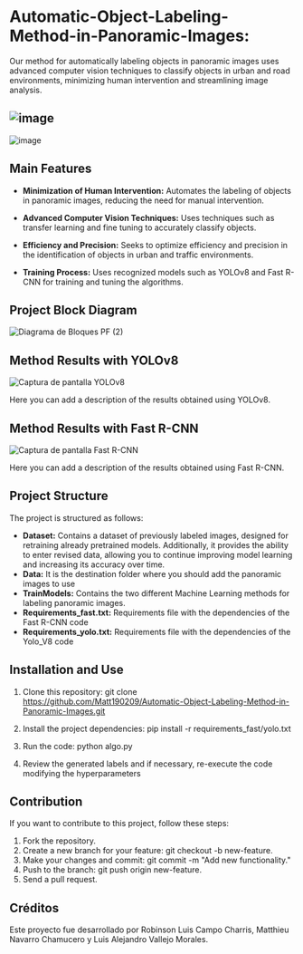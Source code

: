 # Automatic-Object-Labeling-Method-in-Panoramic-Images:

Our method for automatically labeling objects in panoramic images uses advanced computer vision techniques to classify objects in urban and road environments, minimizing human intervention and streamlining image analysis.

![image](https://github.com/Matt190209/Automatic-Object-Labeling-Method-in-Panoramic-Images/assets/143963923/bd8685db-3a83-4338-94d6-e9882fe6ca88)
-
![image](https://github.com/Matt190209/Automatic-Object-Labeling-Method-in-Panoramic-Images/assets/143963923/0af60eb7-4c78-4b57-9795-a8aff55ffb78)

## Main Features

- **Minimization of Human Intervention:** Automates the labeling of objects in panoramic images, reducing the need for manual intervention.
  
- **Advanced Computer Vision Techniques:** Uses techniques such as transfer learning and fine tuning to accurately classify objects.
  
- **Efficiency and Precision:** Seeks to optimize efficiency and precision in the identification of objects in urban and traffic environments.
  
- **Training Process:** Uses recognized models such as YOLOv8 and Fast R-CNN for training and tuning the algorithms.

## Project Block Diagram

![Diagrama de Bloques PF (2)](https://github.com/Matt190209/Automatic-Object-Labeling-Method-in-Panoramic-Images/assets/143963923/7a9c882e-7ba8-4d84-b6f4-b5f2086a92f6)

## Method Results with YOLOv8

![Captura de pantalla YOLOv8](https://github.com/Matt190209/Automatic-Object-Labeling-Method-in-Panoramic-Images/assets/143963923/892a85c8-7401-432e-b507-a6997018904b)

Here you can add a description of the results obtained using YOLOv8.

## Method Results with Fast R-CNN

![Captura de pantalla Fast R-CNN](https://github.com/Matt190209/Automatic-Object-Labeling-Method-in-Panoramic-Images/assets/143963923/892a85c8-7401-432e-b507-a6997018904b)

Here you can add a description of the results obtained using Fast R-CNN.

## Project Structure

The project is structured as follows:

- **Dataset:** Contains a dataset of previously labeled images, designed for retraining already pretrained models. Additionally, it provides the ability to enter revised data, allowing you to continue improving model learning and increasing its accuracy over time.
- **Data:** It is the destination folder where you should add the panoramic images to use
- **TrainModels:** Contains the two different Machine Learning methods for labeling panoramic images.
- **Requirements_fast.txt:** Requirements file with the dependencies of the Fast R-CNN code
- **Requirements_yolo.txt:** Requirements file with the dependencies of the Yolo_V8 code

## Installation and Use

1. Clone this repository:
git clone https://github.com/Matt190209/Automatic-Object-Labeling-Method-in-Panoramic-Images.git

3. Install the project dependencies:
pip install -r requirements_fast/yolo.txt

4. Run the code:
python algo.py

5. Review the generated labels and if necessary, re-execute the code modifying the hyperparameters

## Contribution
If you want to contribute to this project, follow these steps:

1. Fork the repository.
2. Create a new branch for your feature: git checkout -b new-feature.
3. Make your changes and commit: git commit -m "Add new functionality."
4. Push to the branch: git push origin new-feature.
5. Send a pull request.

## Créditos
Este proyecto fue desarrollado por Robinson Luis Campo Charris, Matthieu Navarro Chamucero y Luis Alejandro Vallejo Morales.

 



